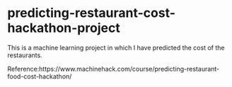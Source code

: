 # predicting-restaurant-cost-hackathon-project
<p>  
This is a machine learning project in which I have predicted the cost of the restaurants.
</p>
<p>
Reference:https://www.machinehack.com/course/predicting-restaurant-food-cost-hackathon/
</p>
